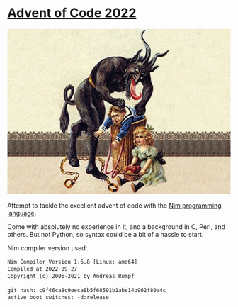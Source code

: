 # [Advent of Code 2022](https://adventofcode.com/2022)

![Krampus](/assets/krampus.jpg)

Attempt to tackle the excellent advent of code with the [Nim programming language](https://nim-lang.org/).

Come with absolutely no experience in it, and a background in C, Perl, and others. But not Python, so syntax could be a bit of a hassle to start.

Nim compiler version used:

```
Nim Compiler Version 1.6.8 [Linux: amd64]
Compiled at 2022-09-27
Copyright (c) 2006-2021 by Andreas Rumpf

git hash: c9f46ca8c9eeca8b5f68591b1abe14b962f80a4c
active boot switches: -d:release
```